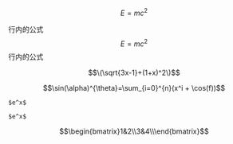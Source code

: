 $$E=mc^2$$

行内的公式$$E=mc^2$$行内的公式

$$\(\sqrt{3x-1}+(1+x)^2\)$$
                    
$$\sin(\alpha)^{\theta}=\sum_{i=0}^{n}(x^i + \cos(f))$$

`$e^x$`

```
$e^x$
```

$$\begin{bmatrix}1&2\\3&4\\\end{bmatrix}$$
